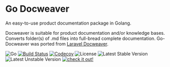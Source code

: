 # Go Docweaver

An easy-to-use product documentation package in Golang.

Docweaver is suitable for product documentation and/or knowledge bases. Converts folder(s) of .md files into full-bread complete documentation. Go-Docweaver was ported from [Laravel Docweaver](https://github.com/reliqarts/laravel-docweaver).

![Go](https://img.shields.io/github/go-mod/go-version/reliqarts/go-docweaver?style=flat)
[![Build Status](https://github.com/reliqarts/go-docweaver/workflows/CI/badge.svg)](https://github.com/reliqarts/go-docweaver/actions?query=workflow:CI)
[![Codecov](https://img.shields.io/codecov/c/github/reliqarts/go-docweaver.svg?style=flat)](https://codecov.io/gh/reliqarts/go-docweaver)
![License](https://poser.pugx.org/reliqarts/go-docweaver/license?format=flat)
![Latest Stable Version](https://poser.pugx.org/reliqarts/go-docweaver/version?format=flat)
![Latest Unstable Version](https://poser.pugx.org/reliqarts/go-docweaver/v/unstable?format=flat)
[![check it out!](https://img.shields.io/badge/read-the%20docs-blue.svg?style=flat)](http://docweaver.reliqarts.com)

&nbsp;